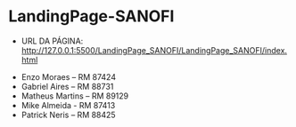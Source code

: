 # LandingPage-SANOFI
- URL DA PÁGINA:
  http://127.0.0.1:5500/LandingPage_SANOFI/LandingPage_SANOFI/index.html

  
* Enzo Moraes – RM 87424
* Gabriel Aires – RM 88731
* Matheus Martins – RM 89129
* Mike Almeida - RM 87413
* Patrick Neris – RM 88425
